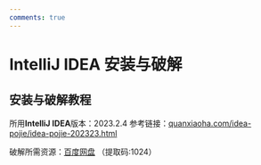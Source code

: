 ```yaml
---
comments: true
---
```


# IntelliJ IDEA 安装与破解
## 安装与破解教程
所用**IntelliJ IDEA**版本：2023.2.4
参考链接：[quanxiaoha.com/idea-pojie/idea-pojie-202323.html](https://www.quanxiaoha.com/idea-pojie/idea-pojie-202323.html "犬小哈教程")

破解所需资源：[百度网盘](https://pan.baidu.com/s/1YmnusxNVK_iMeweWt5gnNQ?pwd=1024) （提取码:1024）

